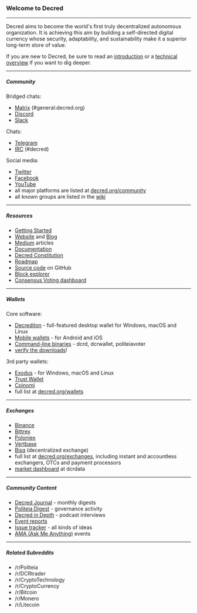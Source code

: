 ### Welcome to Decred

---

Decred aims to become the world's first truly decentralized autonomous organization. It is achieving this aim by building a self-directed digital currency whose security, adaptability, and sustainability make it a superior long-term store of value.

If you are new to Decred, be sure to read an [introduction](https://decred.org/) or a [technical overview](https://docs.decred.org/research/overview/) if you want to dig deeper.

---

##### Community

Bridged chats:

- [Matrix](https://chat.decred.org/) (#general:decred.org)
- [Discord](https://discord.gg/GJ2GXfz)
- [Slack](https://slack.decred.org/)

Chats:

- [Telegram](https://t.me/decred)
- [IRC](https://webchat.freenode.net/#decred) (#decred)

Social media:

- [Twitter](https://twitter.com/decredproject)
- [Facebook](https://www.facebook.com/decredproject/)
- [YouTube](https://www.youtube.com/decredchannel)
- all major platforms are listed at [decred.org/community](https://decred.org/community/)
- all known groups are listed in the [wiki](https://github.com/decredcommunity/wiki/blob/master/wiki/social-media.md)

---

##### Resources

- [Getting Started](https://decred.org/#guide)
- [Website](https://decred.org) and [Blog](https://blog.decred.org/)
- [Medium](https://medium.com/decred) articles
- [Documentation](https://docs.decred.org/)
- [Decred Constitution](https://docs.decred.org/getting-started/constitution/) 
- [Roadmap](https://decred.org/roadmap/)
- [Source code](https://github.com/decred/) on GitHub
- [Block explorer](https://dcrdata.decred.org/)
- [Consensus Voting dashboard](https://voting.decred.org/)

---

##### Wallets

Core software:

- [Decrediton](https://decred.org/wallets/#decrediton) - full-featured desktop wallet for Windows, macOS and Linux
- [Mobile wallets](https://decred.org/wallets/#mobilewallets) - for Android and iOS
- [Command-line binaries](https://github.com/decred/decred-binaries/releases/latest) - dcrd, dcrwallet, politeiavoter
- [verify the downloads](https://docs.decred.org/advanced/verifying-binaries/)!

3rd party wallets:

- [Exodus](https://www.exodus.io/download/) - for Windows, macOS and Linux
- [Trust Wallet](https://trustwallet.com/)
- [Coinomi](https://www.coinomi.com/downloads/)
- full list at [decred.org/wallets](https://decred.org/wallets/)

---

##### Exchanges 

- [Binance](https://www.binance.com/)
- [Bittrex](https://international.bittrex.com/Market/Index?MarketName=BTC-DCR)
- [Poloniex](https://poloniex.com/exchange#btc_dcr)
- [Vertbase](https://www.vertbase.com/)
- [Bisq](https://bisq.network/markets/) (decentralized exchange)
- full list at [decred.org/exchanges](https://decred.org/exchanges/), including instant and accountless exchangers, OTCs and payment processors
- [market dashboard](https://explorer.dcrdata.org/market) at dcrdata

---

##### Community Content

- [Decred Journal](https://xaur.github.io/decred-news/) - monthly digests
- [Politeia Digest](https://blockcommons.red/politeia-digest/) - governance activity
- [Decred in Depth](https://soundcloud.com/decredindepth) - podcast interviews
- [Event reports](https://github.com/decredcommunity/events)
- [Issue tracker](https://github.com/decredcommunity/issues/issues) - all kinds of ideas
- [AMA (Ask Me Anything)](https://www.reddit.com/r/decred/wiki/index#wiki_ama_.28ask_me_anything.29_events) events

---

##### Related Subreddits

- /r/Politeia
- /r/DCRtrader
- /r/CryptoTechnology
- /r/CryptoCurrency
- /r/Bitcoin
- /r/Monero
- /r/Litecoin

